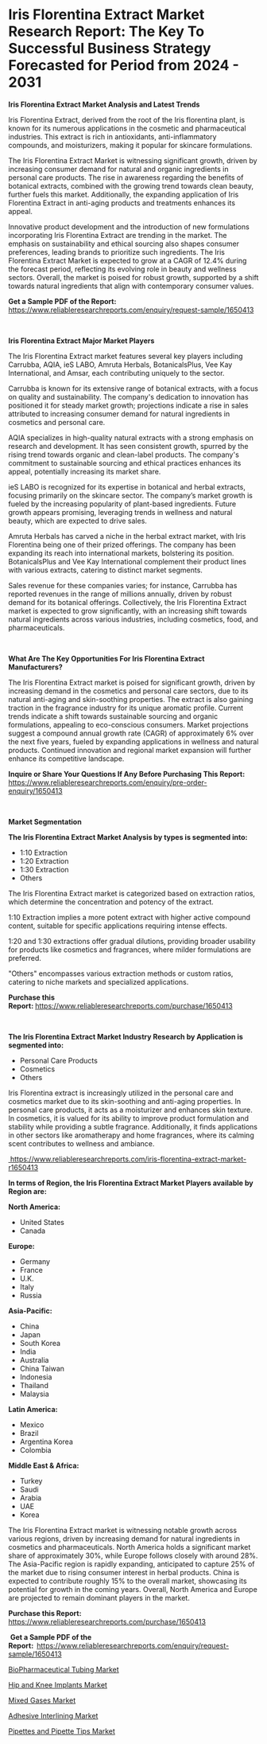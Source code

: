 <p><h1>Iris Florentina Extract Market Research Report: The Key To Successful Business Strategy Forecasted for Period from 2024 - 2031</h1></p><p><strong>Iris Florentina Extract Market Analysis and Latest Trends</strong></p>
<p><p>Iris Florentina Extract, derived from the root of the Iris florentina plant, is known for its numerous applications in the cosmetic and pharmaceutical industries. This extract is rich in antioxidants, anti-inflammatory compounds, and moisturizers, making it popular for skincare formulations. </p><p>The Iris Florentina Extract Market is witnessing significant growth, driven by increasing consumer demand for natural and organic ingredients in personal care products. The rise in awareness regarding the benefits of botanical extracts, combined with the growing trend towards clean beauty, further fuels this market. Additionally, the expanding application of Iris Florentina Extract in anti-aging products and treatments enhances its appeal.</p><p>Innovative product development and the introduction of new formulations incorporating Iris Florentina Extract are trending in the market. The emphasis on sustainability and ethical sourcing also shapes consumer preferences, leading brands to prioritize such ingredients. The Iris Florentina Extract Market is expected to grow at a CAGR of 12.4% during the forecast period, reflecting its evolving role in beauty and wellness sectors. Overall, the market is poised for robust growth, supported by a shift towards natural ingredients that align with contemporary consumer values.</p></p>
<p><strong>Get a Sample PDF of the Report:&nbsp;</strong> <a href="https://www.reliableresearchreports.com/enquiry/request-sample/1650413?utm_campaign=12&utm_medium=2&utm_source=Github&utm_content=ia&utm_term=08112024&utm_id=iris-florentina-extract">https://www.reliableresearchreports.com/enquiry/request-sample/1650413</a></p>
<p>&nbsp;</p>
<p><strong>Iris Florentina Extract Major Market Players</strong></p>
<p><p>The Iris Florentina Extract market features several key players including Carrubba, AQIA, ieS LABO, Amruta Herbals, BotanicalsPlus, Vee Kay International, and Amsar, each contributing uniquely to the sector.</p><p>Carrubba is known for its extensive range of botanical extracts, with a focus on quality and sustainability. The company's dedication to innovation has positioned it for steady market growth; projections indicate a rise in sales attributed to increasing consumer demand for natural ingredients in cosmetics and personal care.</p><p>AQIA specializes in high-quality natural extracts with a strong emphasis on research and development. It has seen consistent growth, spurred by the rising trend towards organic and clean-label products. The company's commitment to sustainable sourcing and ethical practices enhances its appeal, potentially increasing its market share.</p><p>ieS LABO is recognized for its expertise in botanical and herbal extracts, focusing primarily on the skincare sector. The company’s market growth is fueled by the increasing popularity of plant-based ingredients. Future growth appears promising, leveraging trends in wellness and natural beauty, which are expected to drive sales.</p><p>Amruta Herbals has carved a niche in the herbal extract market, with Iris Florentina being one of their prized offerings. The company has been expanding its reach into international markets, bolstering its position. BotanicalsPlus and Vee Kay International complement their product lines with various extracts, catering to distinct market segments.</p><p>Sales revenue for these companies varies; for instance, Carrubba has reported revenues in the range of millions annually, driven by robust demand for its botanical offerings. Collectively, the Iris Florentina Extract market is expected to grow significantly, with an increasing shift towards natural ingredients across various industries, including cosmetics, food, and pharmaceuticals.</p></p>
<p>&nbsp;</p>
<p><strong>What Are The Key Opportunities For Iris Florentina Extract Manufacturers?</strong></p>
<p><p>The Iris Florentina Extract market is poised for significant growth, driven by increasing demand in the cosmetics and personal care sectors, due to its natural anti-aging and skin-soothing properties. The extract is also gaining traction in the fragrance industry for its unique aromatic profile. Current trends indicate a shift towards sustainable sourcing and organic formulations, appealing to eco-conscious consumers. Market projections suggest a compound annual growth rate (CAGR) of approximately 6% over the next five years, fueled by expanding applications in wellness and natural products. Continued innovation and regional market expansion will further enhance its competitive landscape.</p></p>
<p><strong>Inquire or Share Your Questions If Any Before Purchasing This Report:</strong> <a href="https://www.reliableresearchreports.com/enquiry/pre-order-enquiry/1650413?utm_campaign=12&utm_medium=2&utm_source=Github&utm_content=ia&utm_term=08112024&utm_id=iris-florentina-extract">https://www.reliableresearchreports.com/enquiry/pre-order-enquiry/1650413</a></p>
<p>&nbsp;</p>
<p><strong>Market Segmentation</strong></p>
<p><strong>The Iris Florentina Extract Market Analysis by types is segmented into:</strong></p>
<p><ul><li>1:10 Extraction</li><li>1:20 Extraction</li><li>1:30 Extraction</li><li>Others</li></ul></p>
<p><p>The Iris Florentina Extract market is categorized based on extraction ratios, which determine the concentration and potency of the extract. </p><p>1:10 Extraction implies a more potent extract with higher active compound content, suitable for specific applications requiring intense effects. </p><p>1:20 and 1:30 extractions offer gradual dilutions, providing broader usability for products like cosmetics and fragrances, where milder formulations are preferred. </p><p>"Others" encompasses various extraction methods or custom ratios, catering to niche markets and specialized applications.</p></p>
<p><strong>Purchase this Report:&nbsp;</strong><a href="https://www.reliableresearchreports.com/purchase/1650413?utm_campaign=12&utm_medium=2&utm_source=Github&utm_content=ia&utm_term=08112024&utm_id=iris-florentina-extract">https://www.reliableresearchreports.com/purchase/1650413</a></p>
<p>&nbsp;</p>
<p><strong>The Iris Florentina Extract Market Industry Research by Application is segmented into:</strong></p>
<p><ul><li>Personal Care Products</li><li>Cosmetics</li><li>Others</li></ul></p>
<p><p>Iris Florentina extract is increasingly utilized in the personal care and cosmetics market due to its skin-soothing and anti-aging properties. In personal care products, it acts as a moisturizer and enhances skin texture. In cosmetics, it is valued for its ability to improve product formulation and stability while providing a subtle fragrance. Additionally, it finds applications in other sectors like aromatherapy and home fragrances, where its calming scent contributes to wellness and ambiance.</p></p>
<p><a href="https://www.reliableresearchreports.com/iris-florentina-extract-market-r1650413?utm_campaign=12&utm_medium=2&utm_source=Github&utm_content=ia&utm_term=08112024&utm_id=iris-florentina-extract">&nbsp;https://www.reliableresearchreports.com/iris-florentina-extract-market-r1650413</a></p>
<p><strong>In terms of Region, the Iris Florentina Extract Market Players available by Region are:</strong></p>
<p>
    <p> <strong> North America: </strong>
        <ul>
            <li>United States</li>
            <li>Canada</li>
        </ul>
        </p> 
    <p> <strong> Europe: </strong>
        <ul>
            <li>Germany</li>
            <li>France</li>
            <li>U.K.</li>
            <li>Italy</li>
            <li>Russia</li>
        </ul>
        </p> 
    <p> <strong> Asia-Pacific: </strong>
        <ul>
            <li>China</li>
            <li>Japan</li>
            <li>South Korea</li>
            <li>India</li>
            <li>Australia</li>
            <li>China Taiwan</li>
            <li>Indonesia</li>
            <li>Thailand</li>
            <li>Malaysia</li>
        </ul>
        </p> 
    <p> <strong> Latin America: </strong>
        <ul>
            <li>Mexico</li>
            <li>Brazil</li>
            <li>Argentina Korea</li>
            <li>Colombia</li>
        </ul>
        </p> 
    <p> <strong> Middle East & Africa: </strong>
        <ul>
            <li>Turkey</li>
            <li>Saudi</li>
            <li>Arabia</li>
            <li>UAE</li>
            <li>Korea</li>
        </ul>
    </p>
    </p>
<p><p>The Iris Florentina Extract market is witnessing notable growth across various regions, driven by increasing demand for natural ingredients in cosmetics and pharmaceuticals. North America holds a significant market share of approximately 30%, while Europe follows closely with around 28%. The Asia-Pacific region is rapidly expanding, anticipated to capture 25% of the market due to rising consumer interest in herbal products. China is expected to contribute roughly 15% to the overall market, showcasing its potential for growth in the coming years. Overall, North America and Europe are projected to remain dominant players in the market.</p></p>
<p><strong>Purchase this Report: </strong><a href="https://www.reliableresearchreports.com/purchase/1650413?utm_campaign=12&utm_medium=2&utm_source=Github&utm_content=ia&utm_term=08112024&utm_id=iris-florentina-extract">https://www.reliableresearchreports.com/purchase/1650413</a></p>
<p>&nbsp;<strong>Get a Sample PDF of the Report:&nbsp;&nbsp;</strong><a href="https://www.reliableresearchreports.com/enquiry/request-sample/1650413?utm_campaign=12&utm_medium=2&utm_source=Github&utm_content=ia&utm_term=08112024&utm_id=iris-florentina-extract">https://www.reliableresearchreports.com/enquiry/request-sample/1650413</a></p>
<p><strong></strong></p>
<p><p><a href="https://issuu.com/reportprime-2/docs/biopharmaceutical-tubing-market-siz_e915b2c1362e93?utm_campaign=12&utm_medium=2&utm_source=Github&utm_content=ia&utm_term=08112024&utm_id=iris-florentina-extract">BioPharmaceutical Tubing Market</a></p><p><a href="https://issuu.com/reportprime-2/docs/hip-and-knee-implants-market-size-2_011452c7a79300?utm_campaign=12&utm_medium=2&utm_source=Github&utm_content=ia&utm_term=08112024&utm_id=iris-florentina-extract">Hip and Knee Implants Market</a></p><p><a href="https://github.com/GenaGaines34/Market-Research-Report-List-1/blob/main/mixed-gases-market.md?utm_campaign=12&utm_medium=2&utm_source=Github&utm_content=ia&utm_term=08112024&utm_id=iris-florentina-extract">Mixed Gases Market</a></p><p><a href="https://github.com/shauntarfpso/Market-Research-Report-List-1/blob/main/adhesive-interlining-market.md?utm_campaign=12&utm_medium=2&utm_source=Github&utm_content=ia&utm_term=08112024&utm_id=iris-florentina-extract">Adhesive Interlining Market</a></p><p><a href="https://issuu.com/reportprime-2/docs/pipettes-and-pipette-tips-market-si_ab17bca5cce8df?utm_campaign=12&utm_medium=2&utm_source=Github&utm_content=ia&utm_term=08112024&utm_id=iris-florentina-extract">Pipettes and Pipette Tips Market</a></p></p>